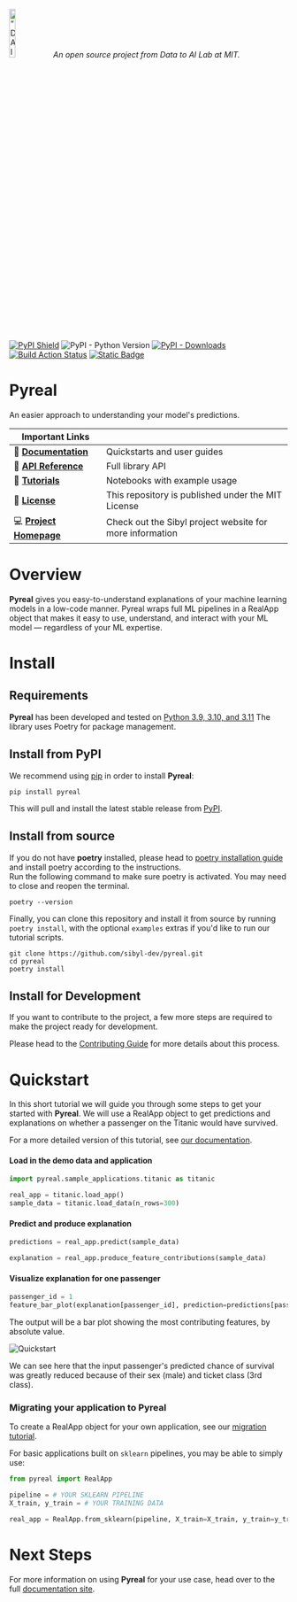 <p align="left">
<img width=15% src="https://dai.lids.mit.edu/wp-content/uploads/2018/06/Logo_DAI_highres.png" alt=“DAI-Lab” />
<i>An open source project from Data to AI Lab at MIT.</i>
</p>

<!-- Uncomment these lines after releasing the package to PyPI for version and downloads badges -->

[![PyPI Shield](https://img.shields.io/pypi/v/pyreal.svg)](https://pypi.python.org/pypi/pyreal)
![PyPI - Python Version](https://img.shields.io/pypi/pyversions/pyreal)
[![PyPI - Downloads](https://img.shields.io/pypi/dm/pyreal)](https://pypi.python.org/pypi/pyreal)
[![Build Action Status](https://github.com/DAI-Lab/pyreal/workflows/Test%20CI/badge.svg)](https://github.com/DAI-Lab/pyreal/actions)
[![Static Badge](https://img.shields.io/badge/slack-sibyl-purple?logo=slack)](https://join.slack.com/t/sibyl-ml/shared_invite/zt-2dyfwbgo7-2ALinuT2KDZpsVJ4rntJuA)
<!--[![Travis CI Shield](https://travis-ci.org/DAI-Lab/pyreal.svg?branch=stable)](https://travis-ci.org/DAI-Lab/pyreal)-->
<!--[![Coverage Status](https://codecov.io/gh/DAI-Lab/pyreal/branch/stable/graph/badge.svg)](https://codecov.io/gh/DAI-Lab/pyreal)-->

# Pyreal

An easier approach to understanding your model's predictions.

| Important Links                               |                                                                      |
| --------------------------------------------- | -------------------------------------------------------------------- |
| :book: **[Documentation]**                    | Quickstarts and user guides                                          |
| :memo: **[API Reference]**                    | Full library API                                                     |
| :apple: **[Tutorials]**                       | Notebooks with example usage                                          |
| :scroll: **[License]**                        | This repository is published under the MIT License                    |
| :computer: **[Project Homepage]**             | Check out the Sibyl project website for more information             |

[Project Homepage]: https://sibyl-ml.dev/
[Documentation]: https://dtail.gitbook.io/pyreal/
[Tutorials]: https://github.com/sibyl-dev/pyreal/tree/dev/tutorials
[License]: https://github.com/sibyl-dev/pyreal/blob/dev/LICENSE
[Community]: https://join.slack.com/t/sibyl-ml/shared_invite/zt-2dyfwbgo7-2ALinuT2KDZpsVJ4rntJuA
[API Reference]: https://sibyl-ml.dev/pyreal/api_reference/index.html

# Overview

**Pyreal** gives you easy-to-understand explanations of your machine learning models in a low-code manner.
Pyreal wraps full ML pipelines in a RealApp object that makes it easy to use, understand, and interact with your ML model — regardless of your ML expertise.

# Install

## Requirements

**Pyreal** has been developed and tested on [Python 3.9, 3.10, and 3.11](https://www.python.org/downloads/)
The library uses Poetry for package management.

## Install from PyPI

We recommend using
[pip](https://pip.pypa.io/en/stable/) in order to install **Pyreal**:

```
pip install pyreal
```

This will pull and install the latest stable release from [PyPI](https://pypi.org/project/pyreal/).

## Install from source

If you do not have **poetry** installed, please head to [poetry installation guide](https://python-poetry.org/docs/#installation)
and install poetry according to the instructions.\
Run the following command to make sure poetry is activated. You may need to close and reopen the terminal.

```
poetry --version
```

Finally, you can clone this repository and install it from
source by running `poetry install`, with the optional `examples` extras if you'd like to run our tutorial scripts.

```
git clone https://github.com/sibyl-dev/pyreal.git
cd pyreal
poetry install
```

## Install for Development

If you want to contribute to the project, a few more steps are required to make the project ready
for development.

Please head to the [Contributing Guide](https://dtail.gitbook.io/pyreal/developer-guides/contributing-to-pyreal)
for more details about this process.

# Quickstart

In this short tutorial we will guide you through some steps to get your started with **Pyreal**.
We will use a RealApp object to get predictions and explanations on whether a passenger on the Titanic would have survived.

For a more detailed version of this tutorial, see [our documentation](https://dtail.gitbook.io/pyreal/getting-started/quickstart).

#### Load in the demo data and application

```python
import pyreal.sample_applications.titanic as titanic

real_app = titanic.load_app()
sample_data = titanic.load_data(n_rows=300)

```

#### Predict and produce explanation

```python
predictions = real_app.predict(sample_data)

explanation = real_app.produce_feature_contributions(sample_data)

```

#### Visualize explanation for one passenger

```python
passenger_id = 1
feature_bar_plot(explanation[passenger_id], prediction=predictions[passenger_id], show=False)

```

The output will be a bar plot showing the most contributing features, by absolute value.

![Quickstart](docs/images/titanic.png)

We can see here that the input passenger's predicted chance of survival was greatly reduced
because of their sex (male) and ticket class (3rd class).

### Migrating your application to Pyreal
To create a RealApp object for your own application,
see our [migration tutorial](https://github.com/sibyl-dev/pyreal/blob/dev/tutorials/migrating_to_pyreal.ipynb).

For basic applications built on `sklearn` pipelines, you may be able to simply use:
```python
from pyreal import RealApp

pipeline = # YOUR SKLEARN PIPELINE
X_train, y_train = # YOUR TRAINING DATA

real_app = RealApp.from_sklearn(pipeline, X_train=X_train, y_train=y_train)
```

# Next Steps

For more information on using **Pyreal** for your use case, head over to the full [documentation site](https://dtail.gitbook.io/pyreal/getting-started/next-steps).
